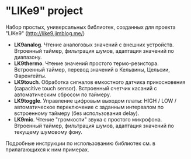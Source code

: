 # "LIKe9" project

Набор простых, универсальных библиотек, созданных для проекта "LIKe9" (http://like9.jimblog.me/)

- **LK9analog**. Чтение аналоговых значений с внешних устройств. Втроенный таймер, фильтрация шумов, адаптация значений по диапазону.
- **LK9thermo**. Чтение значений простого термо-резистора. Встроенный таймер, перевод значений в Кельвины, Цельсии, Фаренгейты.
- **LK9touch**. Обработка сигналов емкостного датчика прикосновения (capacitive touch sensor). Встроенный счетчик касаний с автоматическим сбросом по таймеру.
- **LK9toggle**. Управление цифровым выходом платы: HIGH / LOW / автоматическое переключение с заданным интервалом по встроенному таймеру (без использования delay).
- **LK9mic**. Чтение "громкости" звука с простого микрофона. Втроенный таймер, фильтрация шумов, адаптация значений по текущему шумовому фону.

Подробные инструкции по использованию библиотек см. в прилагающихся к ним примерах.
